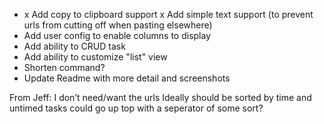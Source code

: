 - x Add copy to clipboard support
  x Add simple text support (to prevent urls from cutting off when pasting elsewhere)
- Add user config to enable columns to display
- Add ability to CRUD task
- Add ability to customize "list" view
- Shorten command?
- Update Readme with more detail and screenshots

From Jeff:
I don’t need/want the urls
Ideally should be sorted by time
and untimed tasks could go up top with a seperator of some sort?
